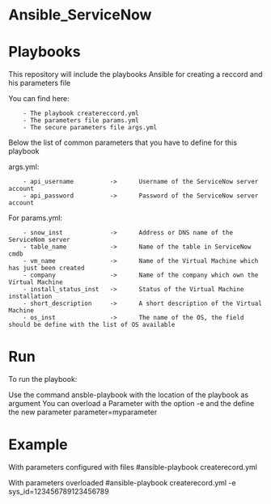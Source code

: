 
# Ansible_ServiceNow

# Playbooks

This repository will include the playbooks Ansible for creating a reccord and his parameters file

You can find here:

        - The playbook createreccord.yml
        - The parameters file params.yml
        - The secure parameters file args.yml



Below the list of common parameters that you have to define for this playbook

args.yml:

        - api_username          ->      Username of the ServiceNow server account
        - api_password          ->      Password of the ServiceNow server account

For params.yml:

        - snow_inst             ->      Address or DNS name of the ServiceNom server
        - table_name            ->      Name of the table in ServiceNow cmdb
        - vm_name               ->      Name of the Virtual Machine which has just been created
        - company               ->      Name of the company which own the Virtual Machine
        - install_status_inst   ->      Status of the Virtual Machine installation
        - short_description     ->      A short description of the Virtual Machine
        - os_inst               ->      The name of the OS, the field should be define with the list of OS available

# Run

To run the playbook:

Use the command ansble-playbook with the location of the playbook as argument
You can overload a Parameter with the option -e and the define the new parameter parameter=myparameter

# Example

With parameters configured with files
#ansible-playbook createrecord.yml 

With parameters overloaded
#ansible-playbook createrecord.yml -e sys_id=123456789123456789


